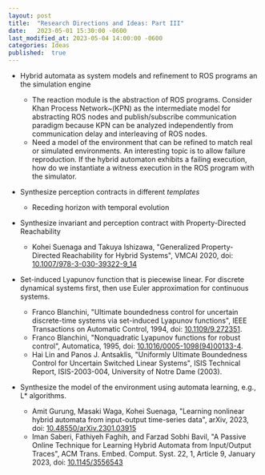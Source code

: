 ```yaml
---
layout: post
title:  "Research Directions and Ideas: Part III"
date:   2023-05-01 15:30:00 -0600
last_modified_at: 2023-05-04 14:00:00 -0600
categories: Ideas
published:  true
---
```


+ Hybrid automata as system models and refinement to ROS programs an the simulation engine

  - The reaction module is the abstraction of ROS programs.
    Consider Khan Process Network~(KPN) as the intermediate model for 
    abstracting ROS nodes and publish/subscribe communication paradigm
    because KPN can be analyzed independently from communication delay
    and interleaving of ROS nodes.
  - Need a model of the environment that can be refined to match real
    or simulated environments. An interesting topic is to allow
    failure reproduction. If the hybrid automaton exhibits a failing execution, how do we instantiate a witness execution in the ROS program with the simulator.

+ Synthesize perception contracts in different *templates*
  - Receding horizon with temporal evolution

+ Synthesize invariant and perception contract with Property-Directed Reachability
  - Kohei Suenaga and Takuya Ishizawa, "Generalized Property-Directed Reachability for Hybrid Systems", VMCAI 2020, doi: [10.1007/978-3-030-39322-9_14](https://doi.org/10.1007/978-3-030-39322-9_14)


+ Set-induced Lyapunov function that is piecewise linear. For discrete dynamical systems first, then use Euler approximation for continuous systems.
  - Franco Blanchini, "Ultimate boundedness control for uncertain discrete-time systems via set-induced Lyapunov functions", IEEE Transactions on Automatic Control, 1994, doi: [10.1109/9.272351](https://doi.org/10.1109/9.272351).
  - Franco Blanchini, "Nonquadratic Lyapunov functions for robust control", Automatica, 1995, doi: [10.1016/0005-1098(94)00133-4](https://doi.org/10.1016/0005-1098(94)00133-4).
  - Hai Lin and Panos J. Antsaklis, "Uniformly Ultimate Boundedness Control for Uncertain Switched Linear Systems", ISIS Technical Report, ISIS-2003-004, University of Notre Dame (2003).


+ Synthesize the model of the environment using automata learning, e.g., L* algorithms.
  - Amit Gurung, Masaki Waga, Kohei Suenaga, "Learning nonlinear hybrid automata from input-output time-series data", arXiv, 2023, doi: [10.48550/arXiv.2301.03915](
https://doi.org/10.48550/arXiv.2301.03915)
  - Iman Saberi, Fathiyeh Faghih, and Farzad Sobhi Bavil, "A Passive Online Technique for Learning Hybrid Automata from Input/Output Traces",  ACM Trans. Embed. Comput. Syst. 22, 1, Article 9, January 2023, doi: [10.1145/3556543](https://doi.org/10.1145/3556543)
